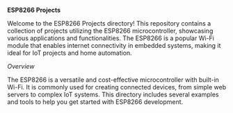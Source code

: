 **ESP8266 Projects**

Welcome to the ESP8266 Projects directory! This repository contains a collection of projects utilizing the ESP8266 microcontroller, showcasing various applications and functionalities. The ESP8266 is a popular Wi-Fi module that enables internet connectivity in embedded systems, making it ideal for IoT projects and home automation.

*Overview*

The ESP8266 is a versatile and cost-effective microcontroller with built-in Wi-Fi. It is commonly used for creating connected devices, from simple web servers to complex IoT systems. This directory includes several examples and tools to help you get started with ESP8266 development.
